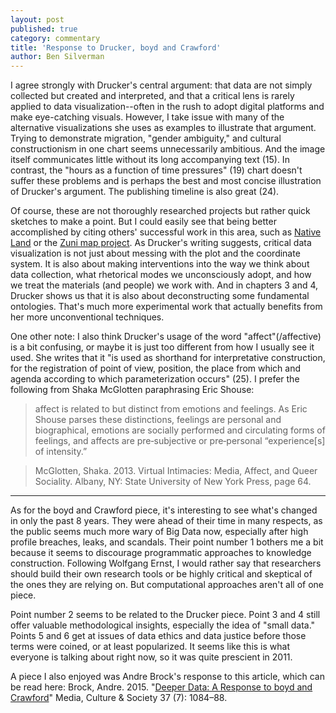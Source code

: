 ```yaml
---
layout: post
published: true
category: commentary
title: 'Response to Drucker, boyd and Crawford'
author: Ben Silverman
---
```

I agree strongly with Drucker's central argument: that data are not simply collected but created and interpreted, and that a critical lens is rarely applied to data visualization--often in the rush to adopt digital platforms and make eye-catching visuals. However, I take issue with many of the alternative visualizations she uses as examples to illustrate that argument. Trying to demonstrate migration, "gender ambiguity," and cultural constructionism in one chart seems unnecessarily ambitious. And the image itself communicates little without its long accompanying text (15). In contrast, the "hours as a function of time pressures" (19) chart doesn't suffer these problems and is perhaps the best and most concise illustration of Drucker's argument. The publishing timeline is also great (24).

Of course, these are not thoroughly researched projects but rather quick sketches to make a point. But I could easily see that being better accomplished by citing others' successful work in this area, such as [Native Land](https://native-land.ca/) or the [Zuni map project](https://emergencemagazine.org/story/counter-mapping/). As Drucker's writing suggests, critical data visualization is not just about messing with the plot and the coordinate system. It is also about making interventions into the way we think about data collection, what rhetorical modes we unconsciously adopt, and how we treat the materials (and people) we work with. And in chapters 3 and 4, Drucker shows us that it is also about deconstructing some fundamental ontologies. That's much more experimental work that actually benefits from her more unconventional techniques.

One other note: I also think Drucker's usage of the word "affect"(/affective) is a bit confusing, or maybe it is just too different from how I usually see it used. She writes that it "is used as shorthand for interpretative construction, for the registration of point of view, position, the place from which and agenda according to which parameterization occurs" (25). I prefer the following from Shaka McGlotten paraphrasing Eric Shouse:

> affect is related to but distinct from emotions and feelings. As Eric Shouse parses these distinctions, feelings are personal and biographical, emotions are socially performed and circulating forms of feelings, and affects are pre‐subjective or pre‐personal “experience[s] of intensity.”

> McGlotten, Shaka. 2013. Virtual Intimacies: Media, Affect, and Queer Sociality. Albany, NY: State University of New York Press, page 64.


---

As for the boyd and Crawford piece, it's interesting to see what's changed in only the past 8 years. They were ahead of their time in many respects, as the public seems much more wary of Big Data now, especially after high profile breaches, leaks, and scandals. Their point number 1 bothers me a bit because it seems to discourage programmatic approaches to knowledge construction. Following Wolfgang Ernst, I would rather say that researchers should build their own research tools or be highly critical and skeptical of the ones they are relying on. But computational approaches aren't all of one piece.

Point number 2 seems to be related to the Drucker piece. Point 3 and 4 still offer valuable methodological insights, especially the idea of "small data." Points 5 and 6 get at issues of data ethics and data justice before those terms were coined, or at least popularized. It seems like this is what everyone is talking about right now, so it was quite prescient in 2011.

A piece I also enjoyed was Andre Brock's response to this article, which can be read here: Brock, Andre. 2015. "[Deeper Data: A Response to boyd and Crawford](http://citeseerx.ist.psu.edu/viewdoc/download?doi=10.1.1.884.5226&rep=rep1&type=pdf)"  Media, Culture & Society 37 (7): 1084–88.
